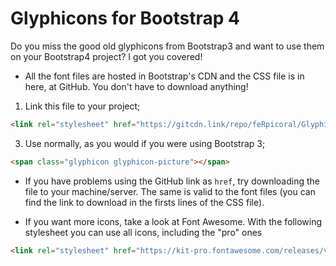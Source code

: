 # Glyphicons for Bootstrap 4

 Do you miss the good old glyphicons from Bootstrap3 and want to use them on your Bootstrap4 project? I got you covered!

* All the font files are hosted in Bootstrap's CDN and the CSS file is in here, at GitHub. You don't have to download anything!

1. Link this file to your project;

 ```html
<link rel="stylesheet" href="https://gitcdn.link/repo/feRpicoral/GlyphiconsBootstrap4/master/glyphicons.css" type="text/css">
```
3. Use normally, as you would if you were using Bootstrap 3;

 ```html
<span class="glyphicon glyphicon-picture"></span>
```

* If you have problems using the GitHub link as `href`, try downloading the file to your machine/server. The same is valid to the font files (you can find the link to download in the firsts lines of the CSS file).

* If you want more icons, take a look at Font Awesome. With the following stylesheet you can use all icons, including the "pro" ones
````html
<link rel="stylesheet" href="https://kit-pro.fontawesome.com/releases/v5.11.2/css/pro.min.css" type="text/css">
